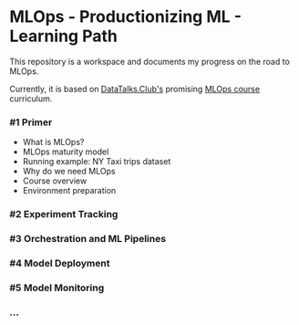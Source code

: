 # MLOps - Productionizing ML - Learning Path

This repository is a workspace and documents my progress on the road to MLOps.

Currently, it is based on [DataTalks.Club's](https://datatalks.club/) promising [MLOps course](https://github.com/DataTalksClub/mlops-zoomcamp) curriculum.

### #1 Primer
* What is MLOps?
* MLOps maturity model
* Running example: NY Taxi trips dataset
* Why do we need MLOps
* Course overview
* Environment preparation


### #2 Experiment Tracking

### #3 Orchestration and ML Pipelines

### #4 Model Deployment

### #5 Model Monitoring

### ...






